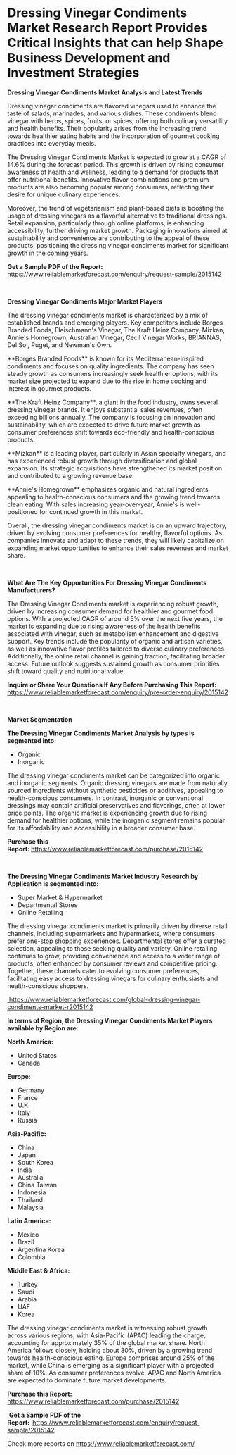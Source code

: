 <p><h1>Dressing Vinegar Condiments Market Research Report Provides Critical Insights that can help Shape Business Development and Investment Strategies</h1></p><p><strong>Dressing Vinegar Condiments Market Analysis and Latest Trends</strong></p>
<p><p>Dressing vinegar condiments are flavored vinegars used to enhance the taste of salads, marinades, and various dishes. These condiments blend vinegar with herbs, spices, fruits, or spices, offering both culinary versatility and health benefits. Their popularity arises from the increasing trend towards healthier eating habits and the incorporation of gourmet cooking practices into everyday meals.</p><p>The Dressing Vinegar Condiments Market is expected to grow at a CAGR of 14.6% during the forecast period. This growth is driven by rising consumer awareness of health and wellness, leading to a demand for products that offer nutritional benefits. Innovative flavor combinations and premium products are also becoming popular among consumers, reflecting their desire for unique culinary experiences. </p><p>Moreover, the trend of vegetarianism and plant-based diets is boosting the usage of dressing vinegars as a flavorful alternative to traditional dressings. Retail expansion, particularly through online platforms, is enhancing accessibility, further driving market growth. Packaging innovations aimed at sustainability and convenience are contributing to the appeal of these products, positioning the dressing vinegar condiments market for significant growth in the coming years.</p></p>
<p><strong>Get a Sample PDF of the Report:&nbsp;</strong> <a href="https://www.reliablemarketforecast.com/enquiry/request-sample/2015142?utm_campaign=3307&utm_medium=2&utm_source=Github&utm_content=ia&utm_term=29032025&utm_id=dressing-vinegar-condiments">https://www.reliablemarketforecast.com/enquiry/request-sample/2015142</a></p>
<p>&nbsp;</p>
<p><strong>Dressing Vinegar Condiments Major Market Players</strong></p>
<p><p>The dressing vinegar condiments market is characterized by a mix of established brands and emerging players. Key competitors include Borges Branded Foods, Fleischmann's Vinegar, The Kraft Heinz Company, Mizkan, Annie's Homegrown, Australian Vinegar, Cecil Vinegar Works, BRIANNAS, Del Sol, Puget, and Newman's Own. </p><p>**Borges Branded Foods** is known for its Mediterranean-inspired condiments and focuses on quality ingredients. The company has seen steady growth as consumers increasingly seek healthier options, with its market size projected to expand due to the rise in home cooking and interest in gourmet products.</p><p>**The Kraft Heinz Company**, a giant in the food industry, owns several dressing vinegar brands. It enjoys substantial sales revenues, often exceeding billions annually. The company is focusing on innovation and sustainability, which are expected to drive future market growth as consumer preferences shift towards eco-friendly and health-conscious products. </p><p>**Mizkan** is a leading player, particularly in Asian specialty vinegars, and has experienced robust growth through diversification and global expansion. Its strategic acquisitions have strengthened its market position and contributed to a growing revenue base.</p><p>**Annie's Homegrown** emphasizes organic and natural ingredients, appealing to health-conscious consumers and the growing trend towards clean eating. With sales increasing year-over-year, Annie's is well-positioned for continued growth in this market.</p><p>Overall, the dressing vinegar condiments market is on an upward trajectory, driven by evolving consumer preferences for healthy, flavorful options. As companies innovate and adapt to these trends, they will likely capitalize on expanding market opportunities to enhance their sales revenues and market share.</p></p>
<p>&nbsp;</p>
<p><strong>What Are The Key Opportunities For Dressing Vinegar Condiments Manufacturers?</strong></p>
<p><p>The Dressing Vinegar Condiments market is experiencing robust growth, driven by increasing consumer demand for healthier and gourmet food options. With a projected CAGR of around 5% over the next five years, the market is expanding due to rising awareness of the health benefits associated with vinegar, such as metabolism enhancement and digestive support. Key trends include the popularity of organic and artisan varieties, as well as innovative flavor profiles tailored to diverse culinary preferences. Additionally, the online retail channel is gaining traction, facilitating broader access. Future outlook suggests sustained growth as consumer priorities shift toward quality and nutritional value.</p></p>
<p><strong>Inquire or Share Your Questions If Any Before Purchasing This Report:</strong> <a href="https://www.reliablemarketforecast.com/enquiry/pre-order-enquiry/2015142?utm_campaign=3307&utm_medium=2&utm_source=Github&utm_content=ia&utm_term=29032025&utm_id=dressing-vinegar-condiments">https://www.reliablemarketforecast.com/enquiry/pre-order-enquiry/2015142</a></p>
<p>&nbsp;</p>
<p><strong>Market Segmentation</strong></p>
<p><strong>The Dressing Vinegar Condiments Market Analysis by types is segmented into:</strong></p>
<p><ul><li>Organic</li><li>Inorganic</li></ul></p>
<p><p>The dressing vinegar condiments market can be categorized into organic and inorganic segments. Organic dressing vinegars are made from naturally sourced ingredients without synthetic pesticides or additives, appealing to health-conscious consumers. In contrast, inorganic or conventional dressings may contain artificial preservatives and flavorings, often at lower price points. The organic market is experiencing growth due to rising demand for healthier options, while the inorganic segment remains popular for its affordability and accessibility in a broader consumer base.</p></p>
<p><strong>Purchase this Report:&nbsp;</strong><a href="https://www.reliablemarketforecast.com/purchase/2015142?utm_campaign=3307&utm_medium=2&utm_source=Github&utm_content=ia&utm_term=29032025&utm_id=dressing-vinegar-condiments">https://www.reliablemarketforecast.com/purchase/2015142</a></p>
<p>&nbsp;</p>
<p><strong>The Dressing Vinegar Condiments Market Industry Research by Application is segmented into:</strong></p>
<p><ul><li>Super Market & Hypermarket</li><li>Departmental Stores</li><li>Online Retailing</li></ul></p>
<p><p>The dressing vinegar condiments market is primarily driven by diverse retail channels, including supermarkets and hypermarkets, where consumers prefer one-stop shopping experiences. Departmental stores offer a curated selection, appealing to those seeking quality and variety. Online retailing continues to grow, providing convenience and access to a wider range of products, often enhanced by consumer reviews and competitive pricing. Together, these channels cater to evolving consumer preferences, facilitating easy access to dressing vinegars for culinary enthusiasts and health-conscious shoppers.</p></p>
<p><a href="https://www.reliablemarketforecast.com/global-dressing-vinegar-condiments-market-r2015142?utm_campaign=3307&utm_medium=2&utm_source=Github&utm_content=ia&utm_term=29032025&utm_id=dressing-vinegar-condiments">&nbsp;https://www.reliablemarketforecast.com/global-dressing-vinegar-condiments-market-r2015142</a></p>
<p><strong>In terms of Region, the Dressing Vinegar Condiments Market Players available by Region are:</strong></p>
<p>
    <p> <strong> North America: </strong>
        <ul>
            <li>United States</li>
            <li>Canada</li>
        </ul>
        </p> 
    <p> <strong> Europe: </strong>
        <ul>
            <li>Germany</li>
            <li>France</li>
            <li>U.K.</li>
            <li>Italy</li>
            <li>Russia</li>
        </ul>
        </p> 
    <p> <strong> Asia-Pacific: </strong>
        <ul>
            <li>China</li>
            <li>Japan</li>
            <li>South Korea</li>
            <li>India</li>
            <li>Australia</li>
            <li>China Taiwan</li>
            <li>Indonesia</li>
            <li>Thailand</li>
            <li>Malaysia</li>
        </ul>
        </p> 
    <p> <strong> Latin America: </strong>
        <ul>
            <li>Mexico</li>
            <li>Brazil</li>
            <li>Argentina Korea</li>
            <li>Colombia</li>
        </ul>
        </p> 
    <p> <strong> Middle East & Africa: </strong>
        <ul>
            <li>Turkey</li>
            <li>Saudi</li>
            <li>Arabia</li>
            <li>UAE</li>
            <li>Korea</li>
        </ul>
    </p>
    </p>
<p><p>The dressing vinegar condiments market is witnessing robust growth across various regions, with Asia-Pacific (APAC) leading the charge, accounting for approximately 35% of the global market share. North America follows closely, holding about 30%, driven by a growing trend towards health-conscious eating. Europe comprises around 25% of the market, while China is emerging as a significant player with a projected share of 10%. As consumer preferences evolve, APAC and North America are expected to dominate future market developments.</p></p>
<p><strong>Purchase this Report: </strong><a href="https://www.reliablemarketforecast.com/purchase/2015142?utm_campaign=3307&utm_medium=2&utm_source=Github&utm_content=ia&utm_term=29032025&utm_id=dressing-vinegar-condiments">https://www.reliablemarketforecast.com/purchase/2015142</a></p>
<p>&nbsp;<strong>Get a Sample PDF of the Report:&nbsp;&nbsp;</strong><a href="https://www.reliablemarketforecast.com/enquiry/request-sample/2015142?utm_campaign=3307&utm_medium=2&utm_source=Github&utm_content=ia&utm_term=29032025&utm_id=dressing-vinegar-condiments">https://www.reliablemarketforecast.com/enquiry/request-sample/2015142</a></p>
<p><strong></strong></p>
<p>Check more reports on <a href="https://www.reliablemarketforecast.com/?utm_campaign=3307&utm_medium=2&utm_source=Github&utm_content=ia&utm_term=29032025&utm_id=dressing-vinegar-condiments">https://www.reliablemarketforecast.com/</a></p>